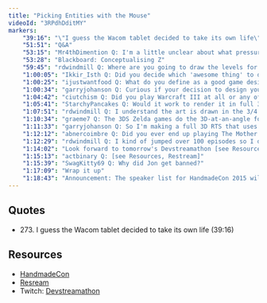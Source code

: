 ```yaml
---
title: "Picking Entities with the Mouse"
videoId: "3RPdhDditMY"
markers:
    "39:16": "\"I guess the Wacom tablet decided to take its own life\" (!quote 273)"
    "51:51": "Q&A"
    "53:15": "Mr4thDimention Q: I'm a little unclear about what pressure is keeping you from doing the Z math exactly like you would in 3D"
    "53:28": "Blackboard: Conceptualising Z"
    "59:45": "rdwindmill Q: Where are you going to draw the levels for entity properties"
    "1:00:05": "Ikkir_Isth Q: Did you decide which 'awesome thing' to do for tomorrow's stream?"
    "1:00:25": "ijustwantfood Q: What do you define as a good game design?"
    "1:00:34": "garryjohanson Q: Curious if your decision to design your own game engine has more to do with you furthering your own skill level, or do you have reason to not trust the middleware solutions you have seen in the past?"
    "1:04:42": "ciutchism Q: Did you play Warcraft III at all or any of the mods? I need some help replicating some of the movement mechanics from one of the games and nobody understands me when I describe it. Willing to pay PayPal to whoever can code it. I'm betting it's honestly somewhat simple"
    "1:05:41": "StarchyPancakes Q: Would it work to render it in full 3D and rotate all the sprites by 45 degrees (or whatever angle the camera is taking)?"
    "1:07:51": "rdwindmill Q: I understand the art is drawn in the 3/4 view. Is the camera at an angle or top down?"
    "1:10:34": "graeme7 Q: The 3DS Zelda games do the 3D-at-an-angle for 2D"
    "1:11:33": "garryjohanson Q: So I'm making a full 3D RTS that uses a mouse with a joystick built in so you can adjust where you are looking with the joystick and still use the mouse as a mouse for unit selection. Do you think that is an untenable idea for a product? If you had to buy a new mouse for one game, would you be like \"nooo\"?"
    "1:12:12": "abnercoimbre Q: Did you ever end up playing The Mother series? Still on your TODO?"
    "1:12:29": "rdwindmill Q: I kind of jumped over 100 episodes so I don't understand what the issue was with the debug selector. Was the issue with the hitbox depth only or also the position?"
    "1:14:02": "Look forward to tomorrow's Devstreamathon [see Resources, Twitch] and consider supporting Hitbox"
    "1:15:13": "actbinary Q: [see Resources, Restream]"
    "1:15:39": "SwagKitty69 Q: Why did Jon get banned?"
    "1:17:09": "Wrap it up"
    "1:18:43": "Announcement: The speaker list for HandmadeCon 2015 will be announced on Monday [see Resources, HandmadeCon]"
---
```


## Quotes

* 273\. I guess the Wacom tablet decided to take its own life (39:16)

## Resources

* [HandmadeCon](http://handmadecon.org/)
* [Resream](https://restream.io/)
* Twitch: [Devstreamathon](http://www.twitch.tv/devstreamathon) 
